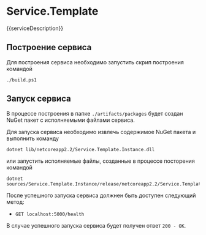 # Service.Template

{{serviceDescription}}

## Построение сервиса
Для построения сервиса необходимо запустить скрип построения командой

```
./build.ps1
```

## Запуск сервиса

В процессе построения в папке ```./artifacts/packages``` будет создан NuGet пакет с исполняемыми файлами сервиса.

Для запуска сервиса необходимо извлечь содержимое NuGet пакета и выполнить команду

```
dotnet lib/netcoreapp2.2/Service.Template.Instance.dll
```

или запустить исполняемые файлы, созданные в процессе посторения командой

```
dotnet sources/Service.Template.Instance/release/netcoreapp2.2/Service.Template.Instance.dll
```

После успешного запуска сервиса должнен быть доступен следующий метод: 

- ```GET localhost:5000/health``` 

В случае успешного запуска сервиса будет получен ответ ```200 - OK```. 